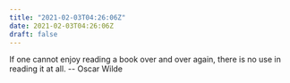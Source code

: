```yaml
---
title: "2021-02-03T04:26:06Z"
date: 2021-02-03T04:26:06Z
draft: false
---
```


If one cannot enjoy reading a book over and over again, there is no use
in reading it at all.
		-- Oscar Wilde

